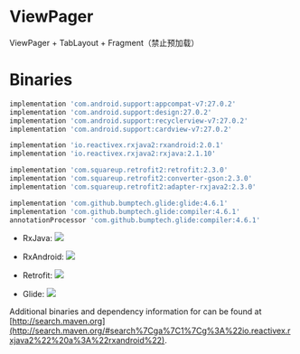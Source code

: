 # ViewPager

ViewPager + TabLayout + Fragment（禁止预加载）

# Binaries

```groovy
implementation 'com.android.support:appcompat-v7:27.0.2'
implementation 'com.android.support:design:27.0.2'
implementation 'com.android.support:recyclerview-v7:27.0.2'
implementation 'com.android.support:cardview-v7:27.0.2'

implementation 'io.reactivex.rxjava2:rxandroid:2.0.1'
implementation 'io.reactivex.rxjava2:rxjava:2.1.10'

implementation 'com.squareup.retrofit2:retrofit:2.3.0'
implementation 'com.squareup.retrofit2:converter-gson:2.3.0'
implementation 'com.squareup.retrofit2:adapter-rxjava2:2.3.0'

implementation 'com.github.bumptech.glide:glide:4.6.1'
implementation 'com.github.bumptech.glide:compiler:4.6.1'
annotationProcessor 'com.github.bumptech.glide:compiler:4.6.1'
```

* RxJava: <a href='http://search.maven.org/#search%7Cga%7C1%7Cg%3A%22io.reactivex.rxjava2%22%20a%3A%22rxjava%22'><img src='http://img.shields.io/maven-central/v/io.reactivex.rxjava2/rxjava.svg'></a>

* RxAndroid: <a href='http://search.maven.org/#search%7Cga%7C1%7Cg%3A%22io.reactivex.rxjava2%22%20a%3A%22rxandroid%22'><img src='http://img.shields.io/maven-central/v/io.reactivex.rxjava2/rxandroid.svg'></a>

* Retrofit: <a href='http://search.maven.org/#artifactdetails%7Ccom.squareup.retrofit2%7Cretrofit-mock%7C2.3.0%7C'><img src='https://img.shields.io/maven-central/v/com.squareup.retrofit2/retrofit.svg'></a>

* Glide: <a href='http://search.maven.org/#artifactdetails%7Ccom.github.bumptech.glide%7Cglide%7C4.6.1%7C'><img src='https://img.shields.io/maven-central/v/com.github.bumptech.glide/glide.svg'></a>

Additional binaries and dependency information for can be found at [http://search.maven.org](http://search.maven.org/#search%7Cga%7C1%7Cg%3A%22io.reactivex.rxjava2%22%20a%3A%22rxandroid%22).
